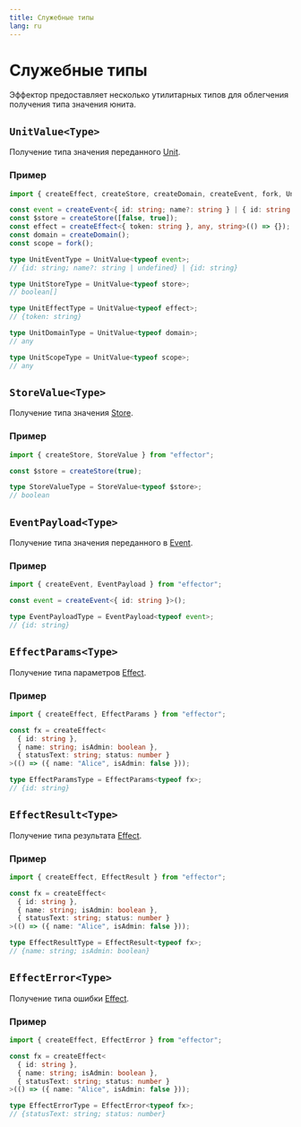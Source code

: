 ```yaml
---
title: Служебные типы
lang: ru
---
```


# Служебные типы

Эффектор предоставляет несколько утилитарных типов для облегчения получения типа значения юнита.

## `UnitValue<Type>`

Получение типа значения переданного [Unit](/ru/explanation/glossary).

### Пример

```ts
import { createEffect, createStore, createDomain, createEvent, fork, UnitValue } from "effector";

const event = createEvent<{ id: string; name?: string } | { id: string }>();
const $store = createStore([false, true]);
const effect = createEffect<{ token: string }, any, string>(() => {});
const domain = createDomain();
const scope = fork();

type UnitEventType = UnitValue<typeof event>;
// {id: string; name?: string | undefined} | {id: string}

type UnitStoreType = UnitValue<typeof store>;
// boolean[]

type UnitEffectType = UnitValue<typeof effect>;
// {token: string}

type UnitDomainType = UnitValue<typeof domain>;
// any

type UnitScopeType = UnitValue<typeof scope>;
// any
```

## `StoreValue<Type>`

Получение типа значения [Store](/ru/api/effector/Store).

### Пример

```ts
import { createStore, StoreValue } from "effector";

const $store = createStore(true);

type StoreValueType = StoreValue<typeof $store>;
// boolean
```

## `EventPayload<Type>`

Получение типа значения переданного в [Event](/ru/api/effector/Event).

### Пример

```ts
import { createEvent, EventPayload } from "effector";

const event = createEvent<{ id: string }>();

type EventPayloadType = EventPayload<typeof event>;
// {id: string}
```

## `EffectParams<Type>`

Получение типа параметров [Effect](/ru/api/effector/Effect).

### Пример

```ts
import { createEffect, EffectParams } from "effector";

const fx = createEffect<
  { id: string },
  { name: string; isAdmin: boolean },
  { statusText: string; status: number }
>(() => ({ name: "Alice", isAdmin: false }));

type EffectParamsType = EffectParams<typeof fx>;
// {id: string}
```

## `EffectResult<Type>`

Получение типа результата [Effect](/ru/api/effector/Effect).

### Пример

```ts
import { createEffect, EffectResult } from "effector";

const fx = createEffect<
  { id: string },
  { name: string; isAdmin: boolean },
  { statusText: string; status: number }
>(() => ({ name: "Alice", isAdmin: false }));

type EffectResultType = EffectResult<typeof fx>;
// {name: string; isAdmin: boolean}
```

## `EffectError<Type>`

Получение типа ошибки [Effect](/ru/api/effector/Effect).

### Пример

```ts
import { createEffect, EffectError } from "effector";

const fx = createEffect<
  { id: string },
  { name: string; isAdmin: boolean },
  { statusText: string; status: number }
>(() => ({ name: "Alice", isAdmin: false }));

type EffectErrorType = EffectError<typeof fx>;
// {statusText: string; status: number}
```
